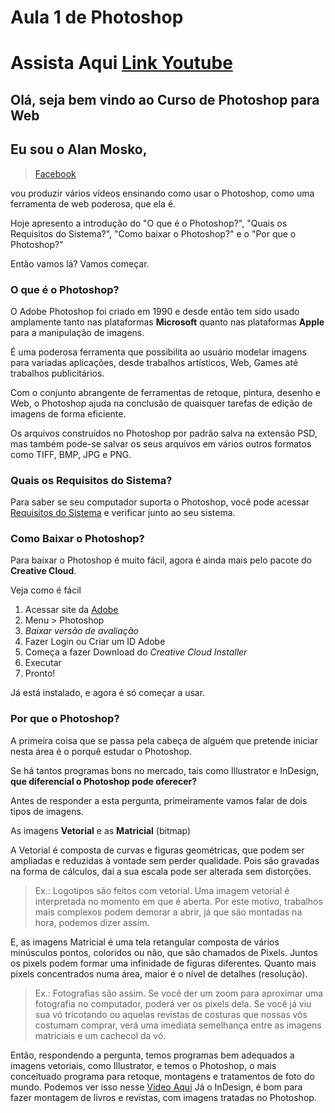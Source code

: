 # Aula 1 de Photoshop
# Assista Aqui [Link Youtube](http://youtu.be/c349HVLKuZI)

## Olá, seja bem vindo ao Curso de Photoshop para Web
## Eu sou o Alan Mosko, 
> [Facebook](http://fb.com/AlanWebD "Facebook Alan Mosko")

vou produzir vários vídeos ensinando como usar o Photoshop, como uma ferramenta de web poderosa, que ela é.

Hoje apresento a introdução do "O que é o Photoshop?", "Quais os Requisitos do Sistema?", "Como baixar o Photoshop?" e o "Por que o Photoshop?"

Então vamos lá? Vamos começar.

### O que é o Photoshop?

O Adobe Photoshop foi criado em 1990 e desde então tem sido usado amplamente tanto nas plataformas **Microsoft** quanto nas plataformas **Apple** para a manipulação de imagens.

É uma poderosa ferramenta que possibilita ao usuário modelar imagens para variadas aplicações, desde trabalhos artísticos, Web, Games até trabalhos publicitários.

Com o conjunto abrangente de ferramentas de retoque, pintura, desenho e Web, o Photoshop ajuda na conclusão de quaisquer tarefas de edição de imagens de forma eficiente.

Os arquivos construídos no Photoshop por padrão salva na extensão PSD, mas também pode-se salvar os seus arquivos em vários outros formatos como TIFF, BMP, JPG e PNG.

### Quais os Requisitos do Sistema?

Para saber se seu computador suporta o Photoshop, você pode acessar [Requisitos do Sistema](https://helpx.adobe.com/photoshop/system-requirements.html#Photoshop%20CC%20%282014%29%20system%20requirements%20and%20language%20versions "Requisitos do Sistema") e verificar junto ao seu sistema.

### Como Baixar o Photoshop?

Para baixar o Photoshop é muito fácil, agora é ainda mais pelo pacote do **Creative Cloud**.

Veja como é fácil

1. Acessar site da [Adobe](http://www.adobe.com/br/ "Adobe")
2. Menu \> Photoshop
3. *Baixar versão de avaliação*
4. Fazer Login ou Criar um ID Adobe
5. Começa a fazer Download do *Creative Cloud Installer*
6. Executar
7. Pronto!

Já está instalado, e agora é só começar a usar.

### Por que o Photoshop?

A primeira coisa que se passa pela cabeça de alguém que pretende iniciar nesta área é o porquê estudar o Photoshop.

Se há tantos programas bons no mercado, tais como Illustrator e InDesign, **que diferencial o Photoshop pode oferecer?**

Antes de responder a esta pergunta, primeiramente vamos falar de dois tipos de imagens.

As imagens **Vetorial** e as **Matricial** (bitmap)

  A Vetorial é composta de curvas e figuras geométricas, que podem ser ampliadas e reduzidas à vontade sem perder qualidade. Pois são gravadas na forma de cálculos, dai a sua escala pode ser alterada sem distorções.
> Ex.: Logotipos são feitos com vetorial.
  Uma imagem vetorial é interpretada no momento em que é aberta. Por este motivo, trabalhos mais complexos podem demorar a abrir, já que são montadas na hora, podemos dizer assim.

  E, as imagens Matricial é uma tela retangular composta de vários minúsculos pontos, coloridos ou não, que são chamados de Pixels. Juntos os pixels podem formar uma infinidade de figuras diferentes. 
  Quanto mais pixels concentrados numa área, maior é o nível de detalhes (resolução).
> Ex.: Fotografias são assim.
  Se você der um zoom para aproximar uma fotografia no computador, poderá ver os pixels dela.
  Se você já viu sua vó tricotando ou aquelas revistas de costuras que nossas vós costumam comprar, verá uma imediata semelhança entre as imagens matriciais e um cachecol da vó.

  Então, respondendo a pergunta, temos programas bem adequados a imagens vetoriais, como Illustrator, e temos o Photoshop, o mais conceituado programa para retoque, montagens e tratamentos de foto do mundo.
  Podemos ver isso nesse [Video Aqui](http://www.youtube.com/watch?v=ON-F-c01oFM "Video Tratamento de Foto")
  Já o InDesign, é bom para fazer montagem de livros e revistas, com imagens tratadas no Photoshop.
